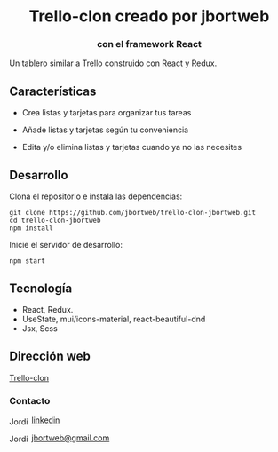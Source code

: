 <h1 align="center">Trello-clon creado por jbortweb</h1>
<h3 align="center">con el framework React</h3>

Un tablero similar a Trello construido con React y Redux.


## Características

- Crea listas y tarjetas para organizar tus tareas

- Añade listas y tarjetas según tu conveniencia
- Edita y/o elimina listas y tarjetas cuando ya no las necesites


## Desarrollo
Clona el repositorio e instala las dependencias:

```
git clone https://github.com/jbortweb/trello-clon-jbortweb.git
cd trello-clon-jbortweb
npm install
```

Inicie el servidor de desarrollo:

```
npm start
```

## Tecnología

- React, Redux.
- UseState, mui/icons-material, react-beautiful-dnd
- Jsx, Scss

## Dirección web 

<a href="https://jbortweb.github.io/trello-clon-jbortweb/">Trello-clon</a>

<h3>Contacto</h3>

<a href="https://www.linkedin.com/in/jordi-bort/" target="blank"><img align="center" src="https://cdn.jsdelivr.net/npm/simple-icons@3.0.1/icons/linkedin.svg" alt="Jordi Bort" height="15" width="40" />linkedin</a>

<a href="mailto:jbortweb@gmail.com " target="blank"><img align="center" src="https://cdn.jsdelivr.net/npm/simple-icons@3.0.1/icons/gmail.svg" alt="Jordi Bort" height="15" width="40" />jbortweb@gmail.com</a>
